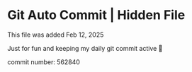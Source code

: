 # Git Auto Commit | Hidden File

This file was added Feb 12, 2025

Just for fun and keeping my daily git commit active 🤪

commit number: 562840
